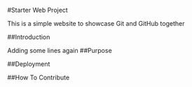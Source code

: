 #Starter Web Project

This is a simple website to showcase Git and GitHub together

##Introduction

Adding some lines again
##Purpose

##Deployment

##How To Contribute